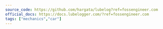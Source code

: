 ```yaml
---
source_code: https://github.com/hargata/lubelog?ref=fossengineer.com
official_docs: https://docs.lubelogger.com/?ref=fossengineer.com
tags: ["mechanics","car"]
---
```


